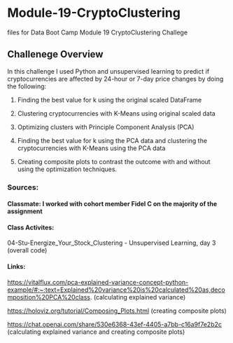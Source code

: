 # Module-19-CryptoClustering
files for Data Boot Camp Module 19 CryptoClustering Challege

## Challenege Overview 

In this challenge I used Python and unsupervised learning to predict if cryptocurrencies are affected by 24-hour or 7-day price changes by doing the following: 

1. Finding the best value for k using the original scaled DataFrame

2. Clustering cryptocurrencies with K-Means using original scaled data 

3. Optimizing clusters with Principle Component Analysis (PCA)

4. Finding the best value for k using the PCA data and clustering the cryptocurrencies with K-Means using the PCA data 

5. Creating composite plots to contrast the outcome with and without using the optimization techniques. 

### Sources: 

#### Classmate: I worked with cohort member Fidel C on the majority of the assignment

#### Class Activites: 

04-Stu-Energize_Your_Stock_Clustering - Unsupervised Learning, day 3 (overall code) 

#### Links: 

https://vitalflux.com/pca-explained-variance-concept-python-example/#:~:text=Explained%20variance%20is%20calculated%20as,decomposition%20PCA%20class. (calculating explained variance)

https://holoviz.org/tutorial/Composing_Plots.html (creating composite plots)

https://chat.openai.com/share/530e6368-43ef-4405-a7bb-c16a9f7e2b2c (calculating explained variance and creating composite plots)